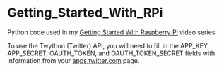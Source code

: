 Getting_Started_With_RPi
========================

Python code used in my [Getting Started With Raspberry Pi](https://www.youtube.com/watch?v=b6h95jNWg1g) video series.

To use the Twython (Twitter) API, you will need to fill in the APP_KEY, APP_SECRET, OAUTH_TOKEN, and OAUTH_TOKEN_SECRET fields with information from your [apps.twitter.com](https://apps.twitter.com/) page.
